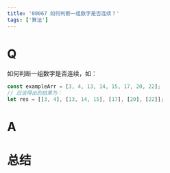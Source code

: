 ```yaml
---
title: '00067 如何判断一组数字是否连续？'
tags: ['算法']
---
```


# Q

如何判断一组数字是否连续，如：

```jsx
const exampleArr = [3, 4, 13, 14, 15, 17, 20, 22];
// 应该得出的结果为：
let res = [[3, 4], [13, 14, 15], [17], [20], [22]];
```

# A



# 总结



<script>
  function func(arr) {
    const res = [];
    let temp = [];
    for (let i = 0; i < arr.length; i++) {
      const next = arr[i + 1]
      if (typeof next !== 'number') {
        res.push([arr[i]])
        break
      }
      if (next === arr[i] + 1) {
        temp.push(arr[i])
      } else {
        temp.push(arr[i])
        res.push(temp)
        temp = []
      }
    }
    return res
  }
  console.log(func([3, 4, 13, 14, 15, 17, 20, 22]))
</script>
